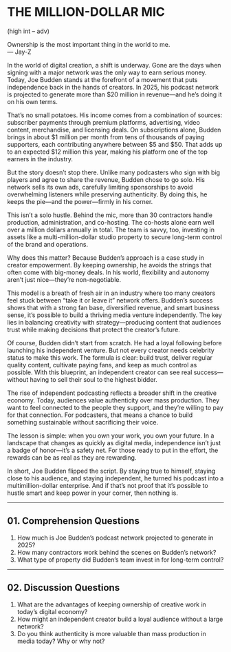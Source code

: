 # THE MILLION-DOLLAR MIC

(high int – adv)

Ownership is the most important thing in the world to me.  
— Jay-Z

In the world of digital creation, a shift is underway. Gone are the days when signing with a major network was the only way to earn serious money. Today, Joe Budden stands at the forefront of a movement that puts independence back in the hands of creators. In 2025, his podcast network is projected to generate more than $20 million in revenue—and he’s doing it on his own terms.

That’s no small potatoes. His income comes from a combination of sources: subscriber payments through premium platforms, advertising, video content, merchandise, and licensing deals. On subscriptions alone, Budden brings in about $1 million per month from tens of thousands of paying supporters, each contributing anywhere between $5 and $50. That adds up to an expected $12 million this year, making his platform one of the top earners in the industry.

But the story doesn’t stop there. Unlike many podcasters who sign with big players and agree to share the revenue, Budden chose to go solo. His network sells its own ads, carefully limiting sponsorships to avoid overwhelming listeners while preserving authenticity. By doing this, he keeps the pie—and the power—firmly in his corner.

This isn’t a solo hustle. Behind the mic, more than 30 contractors handle production, administration, and co-hosting. The co-hosts alone earn well over a million dollars annually in total. The team is savvy, too, investing in assets like a multi-million-dollar studio property to secure long-term control of the brand and operations.

Why does this matter? Because Budden’s approach is a case study in creator empowerment. By keeping ownership, he avoids the strings that often come with big-money deals. In his world, flexibility and autonomy aren’t just nice—they’re non-negotiable.

This model is a breath of fresh air in an industry where too many creators feel stuck between “take it or leave it” network offers. Budden’s success shows that with a strong fan base, diversified revenue, and smart business sense, it’s possible to build a thriving media venture independently. The key lies in balancing creativity with strategy—producing content that audiences trust while making decisions that protect the creator’s future.

Of course, Budden didn’t start from scratch. He had a loyal following before launching his independent venture. But not every creator needs celebrity status to make this work. The formula is clear: build trust, deliver regular quality content, cultivate paying fans, and keep as much control as possible. With this blueprint, an independent creator can see real success—without having to sell their soul to the highest bidder.

The rise of independent podcasting reflects a broader shift in the creative economy. Today, audiences value authenticity over mass production. They want to feel connected to the people they support, and they’re willing to pay for that connection. For podcasters, that means a chance to build something sustainable without sacrificing their voice.

The lesson is simple: when you own your work, you own your future. In a landscape that changes as quickly as digital media, independence isn’t just a badge of honor—it’s a safety net. For those ready to put in the effort, the rewards can be as real as they are rewarding.

In short, Joe Budden flipped the script. By staying true to himself, staying close to his audience, and staying independent, he turned his podcast into a multimillion-dollar enterprise. And if that’s not proof that it’s possible to hustle smart and keep power in your corner, then nothing is.

---

## 01. Comprehension Questions
1. How much is Joe Budden’s podcast network projected to generate in 2025?  
2. How many contractors work behind the scenes on Budden’s network?  
3. What type of property did Budden’s team invest in for long-term control?  

---

## 02. Discussion Questions
1. What are the advantages of keeping ownership of creative work in today’s digital economy?  
2. How might an independent creator build a loyal audience without a large network?  
3. Do you think authenticity is more valuable than mass production in media today? Why or why not?  

